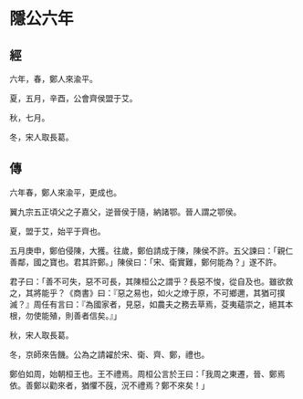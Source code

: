 # 隱公六年
## 經

六年，春，鄭人來渝平。

夏，五月，辛酉，公會齊侯盟于艾。

秋，七月。

冬，宋人取長葛。

## 傳

六年春，鄭人來渝平，更成也。

翼九宗五正頃父之子嘉父，逆晉侯于隨，納諸鄂。晉人謂之鄂侯。

夏，盟于艾，始平于齊也。

五月庚申，鄭伯侵陳，大獲。往歲，鄭伯請成于陳，陳侯不許。五父諫曰：「親仁善鄰，國之寶也。君其許鄭。」陳侯曰：「宋、衛實難，鄭何能為？」遂不許。

君子曰：「善不可失，惡不可長，其陳桓公之謂乎？長惡不悛，從自及也。雖欲救之，其將能乎？《商書》曰：『惡之易也，如火之燎于原，不可鄉邇，其猶可撲滅？』周任有言曰：『為國家者，見惡，如農夫之務去草焉，芟夷蘊崇之，絕其本根，勿使能殖，則善者信矣。』」

秋，宋人取長葛。

冬，京師來告饑。公為之請糴於宋、衛、齊、鄭，禮也。

鄭伯如周，始朝桓王也。王不禮焉。周桓公言於王曰：「我周之東遷，晉、鄭焉依。善鄭以勸來者，猶懼不蔇，況不禮焉？鄭不來矣！」

